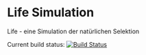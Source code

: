 # Life Simulation
Life - eine Simulation der natürlichen Selektion

Current build status: [![Build Status](http://ncpl-projekt2.westeurope.cloudapp.azure.com/buildStatus/icon?job=Life&build=last)](http://ncpl-projekt2.westeurope.cloudapp.azure.com/job/Life/last/)